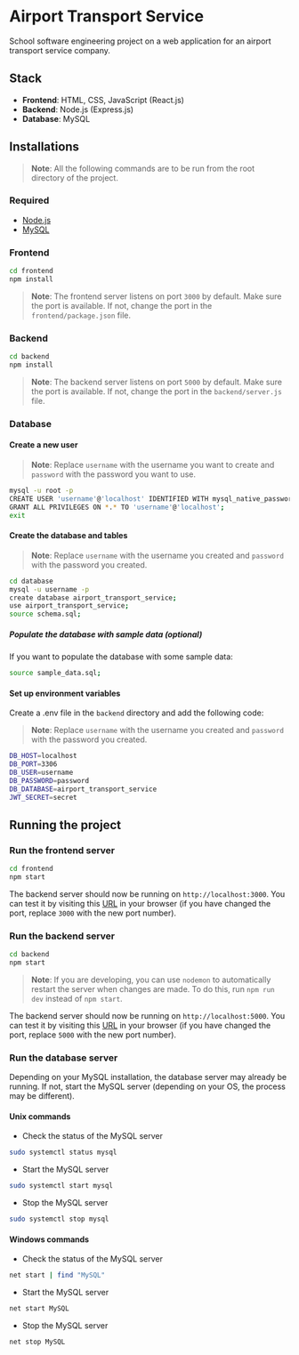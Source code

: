# Airport Transport Service

School software engineering project on a web application for an airport transport service company.

## Stack

- **Frontend**: HTML, CSS, JavaScript (React.js)
- **Backend**: Node.js (Express.js)
- **Database**: MySQL

## Installations

> **Note**: All the following commands are to be run from the root directory of the project.

### Required

- [Node.js](https://nodejs.org/en/download/)
- [MySQL](https://dev.mysql.com/downloads/installer/)

### Frontend

```bash
cd frontend
npm install
```

> **Note**: The frontend server listens on port `3000` by default. Make sure the port is available. If not, change the port in the `frontend/package.json` file.

### Backend

```bash
cd backend
npm install
```

> **Note**: The backend server listens on port `5000` by default. Make sure the port is available. If not, change the port in the `backend/server.js` file.

### Database

#### Create a new user

> **Note**: Replace `username` with the username you want to create and `password` with the password you want to use.

```bash
mysql -u root -p
CREATE USER 'username'@'localhost' IDENTIFIED WITH mysql_native_password BY 'password';
GRANT ALL PRIVILEGES ON *.* TO 'username'@'localhost';
exit
```

#### Create the database and tables

> **Note**: Replace `username` with the username you created and `password` with the password you created.

```bash
cd database
mysql -u username -p
create database airport_transport_service;
use airport_transport_service;
source schema.sql;
```

##### Populate the database with sample data (optional)

If you want to populate the database with some sample data:

```bash
source sample_data.sql;
```

#### Set up environment variables

Create a .env file in the `backend` directory and add the following code:

> **Note**: Replace `username` with the username you created and `password` with the password you created.

```bash
DB_HOST=localhost
DB_PORT=3306
DB_USER=username
DB_PASSWORD=password
DB_DATABASE=airport_transport_service
JWT_SECRET=secret
```

## Running the project

### Run the frontend server

```bash
cd frontend
npm start
```

The backend server should now be running on `http://localhost:3000`. You can test it by visiting this [URL](http://localhost:3000) in your browser (if you have changed the port, replace `3000` with the new port number).

### Run the backend server

```bash
cd backend
npm start
```

> **Note**: If you are developing, you can use `nodemon` to automatically restart the server when changes are made. To do this, run `npm run dev` instead of `npm start`.

The backend server should now be running on `http://localhost:5000`. You can test it by visiting this [URL](http://localhost:5000) in your browser (if you have changed the port, replace `5000` with the new port number).

### Run the database server

Depending on your MySQL installation, the database server may already be running. If not, start the MySQL server (depending on your OS, the process may be different).

#### Unix commands

* Check the status of the MySQL server
```bash
sudo systemctl status mysql
```

* Start the MySQL server
```bash
sudo systemctl start mysql
```

* Stop the MySQL server
```bash
sudo systemctl stop mysql
```

#### Windows commands

* Check the status of the MySQL server
```bash
net start | find "MySQL"
```

* Start the MySQL server
```bash
net start MySQL
```

* Stop the MySQL server
```bash
net stop MySQL
```